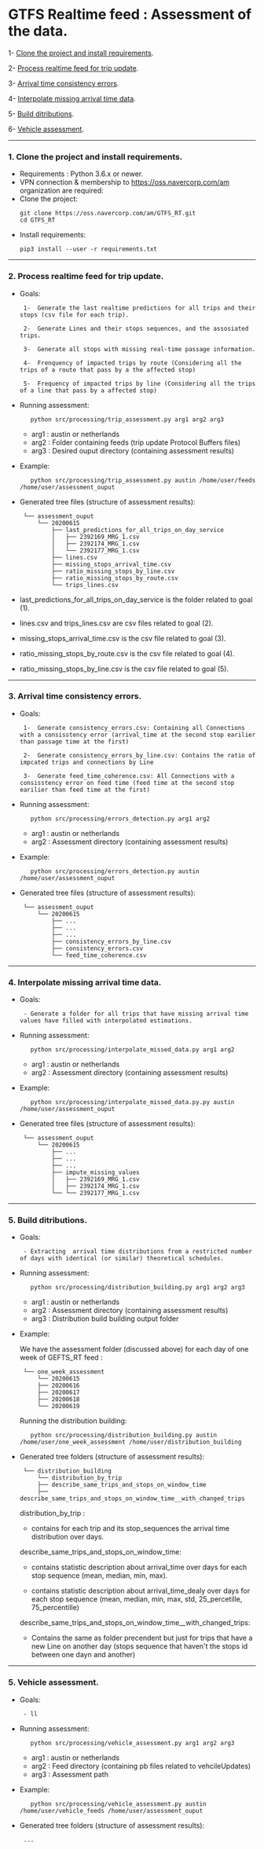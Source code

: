 # GTFS Realtime feed : Assessment of the data.
  
   1- [Clone the project and install requirements](#1-clone-the-project-and-install-requirements).
   
   2- [Process realtime feed for trip update](#2-process-realtime-feed-for-trip-update).
   
   3- [Arrival time consistency errors](#3-arrival-time-consistency-errors).
   
   4- [Interpolate missing arrival time data](4-interpolate-missing-arrival-time-data).
   
   5- [Build ditributions](5-build-ditributions).
   
   6- [Vehicle assessment](5-vehicle-assessment).
              
---

### 1. Clone the project and install requirements.

  - Requirements : Python 3.6.x or newer. 
  - VPN connection & membership to https://oss.navercorp.com/am organization are required:
  - Clone the project: 
      ```
      git clone https://oss.navercorp.com/am/GTFS_RT.git
      cd GTFS_RT 
      ```
  - Install requirements:
      ```
      pip3 install --user -r requirements.txt
      ```
---

### 2. Process realtime feed for trip update.
   
   - Goals:
   
          1-  Generate the last realtime predictions for all trips and their stops (csv file for each trip).
        
          2-  Generate Lines and their stops sequences, and the assosiated trips.
        
          3-  Generate all stops with missing real-time passage information.
        
          4-  Frenquency of impacted trips by route (Considering all the trips of a route that pass by a the affected stop)
        
          5-  Frequency of impacted trips by line (Considering all the trips of a line that pass by a affected stop)
    
   - Running assessment:
        
        ```
           python src/processing/trip_assessment.py arg1 arg2 arg3
        ```
        - arg1 : austin or netherlands
        - arg2 : Folder containing feeds (trip update Protocol Buffers files)
        - arg3 : Desired ouput directory (containing assessment results)
   
   - Example:    
        
        ```
           python src/processing/trip_assessment.py austin /home/user/feeds /home/user/assessment_ouput
        ```
   - Generated tree files (structure of assessment results):
   
          └── assessment_ouput  
              └── 20200615
                  ├── last_predictions_for_all_trips_on_day_service
                  │   ├── 2392169_MRG_1.csv
                  │   ├── 2392174_MRG_1.csv
                  │   └── 2392177_MRG_1.csv
                  ├── lines.csv
                  ├── missing_stops_arrival_time.csv
                  ├── ratio_missing_stops_by_line.csv
                  ├── ratio_missing_stops_by_route.csv
                  └── trips_lines.csv


  - last_predictions_for_all_trips_on_day_service is the folder related to goal (1).
  - lines.csv and trips_lines.csv are csv files related to goal (2).
  - missing_stops_arrival_time.csv is the csv file related to goal (3).
  - ratio_missing_stops_by_route.csv is the csv file related to goal (4).
  - ratio_missing_stops_by_line.csv is the csv file related to goal (5).
  
---


### 3. Arrival time consistency errors.
   
   - Goals:
   
          1-  Generate consistency_errors.csv: Containing all Connections with a consisstency error (arrival_time at the second stop earilier than passage time at the first)
        
          2-  Generate consistency_errors_by_line.csv: Contains the ratio of impcated trips and connections by Line
        
          3-  Generate feed_time_coherence.csv: All Connections with a consisstency error on feed time (feed time at the second stop earilier than feed time at the first)
        
    
   - Running assessment:
        
        ```
           python src/processing/errors_detection.py arg1 arg2
        ```
        - arg1 : austin or netherlands
        - arg2 : Assessment directory (containing assessment results)
   
   - Example:    
        
        ```
           python src/processing/errors_detection.py austin /home/user/assessment_ouput
        ```
   - Generated tree files (structure of assessment results):
   
          └── assessment_ouput  
              └── 20200615
                  ├── ...
                  ├── ...
                  ├── ...
                  ├── consistency_errors_by_line.csv
                  ├── consistency_errors.csv
                  └── feed_time_coherence.csv
  
---

### 4. Interpolate missing arrival time data.
   
   - Goals:
   
          - Generate a folder for all trips that have missing arrival time values have filled with interpolated estimations.
        
  
   - Running assessment:
        
        ```
           python src/processing/interpolate_missed_data.py arg1 arg2
        ```
        - arg1 : austin or netherlands
        - arg2 : Assessment directory (containing assessment results)
   
   - Example:    
        
        ```
           python src/processing/interpolate_missed_data.py.py austin /home/user/assessment_ouput
        ```
   - Generated tree files (structure of assessment results):
   
          └── assessment_ouput  
              └── 20200615
                  ├── ...
                  ├── ...
                  ├── ...
                  ├── impute_missing_values
                  │   ├── 2392169_MRG_1.csv
                  │   ├── 2392174_MRG_1.csv
                  └── └── 2392177_MRG_1.csv
                  
---

### 5. Build ditributions.
   
   - Goals:
   
          - Extracting  arrival time distributions from a restricted number of days with identical (or similar) theoretical schedules.

  
   - Running assessment:
        
        ```
           python src/processing/distribution_building.py arg1 arg2 arg3
        ```
        - arg1 : austin or netherlands
        - arg2 : Assessment directory (containing assessment results)
        - arg3 : Distribution build building output folder
   
   - Example:
   
     We have the assessment folder (discussed above) for each day of one week of GEFTS_RT feed :
     
          └── one_week_assessment  
              └── 20200615
              ├── 20200616
              ├── 20200617
              ├── 20200618
              └── 20200619
     
     Running the distribution building:
     
        ```
           python src/processing/distribution_building.py austin /home/user/one_week_assessment /home/user/distribution_building
        ```
   
   - Generated tree folders (structure of assessment results):
   
          └── distribution_building  
              └── distribution_by_trip
              ├── describe_same_trips_and_stops_on_window_time
              ├── describe_same_trips_and_stops_on_window_time__with_changed_trips
     
     distribution_by_trip : 
     
        - contains for each trip and its stop_sequences the arrival time distribution over days.
     
     describe_same_trips_and_stops_on_window_time: 
     
        - contains statistic description about arrival_time over days for each stop sequence (mean, median, min, max).
        
        - contains statistic description about arrival_time_dealy over days for each stop sequence (mean, median, min, max, std, 25_percetille, 75_percentille)
     
     describe_same_trips_and_stops_on_window_time__with_changed_trips:
     
        - Contains the same as folder precendent but just for trips that have a new Line on another day (stops sequence that haven't the stops id between one dayn and another)
      

---
    
### 5. Vehicle assessment.
   
   - Goals:
   
          - ll

  
   - Running assessment:
        
        ```
           python src/processing/vehicle_assessment.py arg1 arg2 arg3
        ```
        - arg1 : austin or netherlands
        - arg2 : Feed directory (containing pb files related to vehcileUpdates)
        - arg3 : Assessment path 
   
   - Example:
     
        ```
           python src/processing/vehicle_assessment.py austin /home/user/vehicle_feeds /home/user/assessment_ouput
        ```
   
   - Generated tree folders (structure of assessment results):
   
          ...
     

